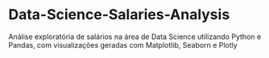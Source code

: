 # Data-Science-Salaries-Analysis
Análise exploratória de salários na área de Data Science utilizando Python e Pandas, com visualizações geradas com Matplotlib, Seaborn e Plotly
